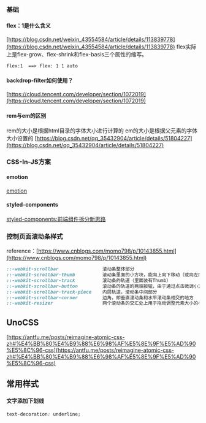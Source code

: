 ### 基础
#### flex：1是什么含义
[https://blog.csdn.net/weixin_43554584/article/details/113839778](https://blog.csdn.net/weixin_43554584/article/details/113839778)
flex实际上是flex-grow、flex-shrink和flex-basis三个属性的缩写。
```
flex:1  ==> flex: 1 1 auto
```
#### backdrop-filter如何使用？
[https://cloud.tencent.com/developer/section/1072019](https://cloud.tencent.com/developer/section/1072019)

#### rem与em的区别
rem的大小是根据html目录的字体大小进行计算的
em的大小是根据父元素的字体大小设置的
[https://blog.csdn.net/qq_35432904/article/details/51804227](https://blog.csdn.net/qq_35432904/article/details/51804227)

### CSS-In-JS方案
#### emotion
[emotion](https://emotion.sh/docs/introduction)


#### styled-components
[styled-components:前端组件拆分新思路](https://juejin.cn/post/6844903878580764686)

### 控制页面滚动条样式
reference：[https://www.cnblogs.com/momo798/p/10143855.html](https://www.cnblogs.com/momo798/p/10143855.html)
```css
::-webkit-scrollbar                滚动条整体部分
::-webkit-scrollbar-thumb          滚动条里面的小方块，能向上向下移动（或向左向右移动）
::-webkit-scrollbar-track          滚动条的轨道（里面装有Thumb）
::-webkit-scrollbar-button         滚动条的轨道的两端按钮，由于通过点击微调小方块的位置。
::-webkit-scrollbar-track-piece    内层轨道，滚动条中间部分
::-webkit-scrollbar-corner         边角，即垂直滚动条和水平滚动条相交的地方
::-webkit-resizer                  两个滚动条的交汇处上用于拖动调整元素大小的小控件
```

## UnoCSS
[https://antfu.me/posts/reimagine-atomic-css-zh#%E4%BB%80%E4%B9%88%E6%98%AF%E5%8E%9F%E5%AD%90%E5%8C%96-css](https://antfu.me/posts/reimagine-atomic-css-zh#%E4%BB%80%E4%B9%88%E6%98%AF%E5%8E%9F%E5%AD%90%E5%8C%96-css)
## 常用样式

#### 文字添加下划线
```css
text-decoration: underline;
```
